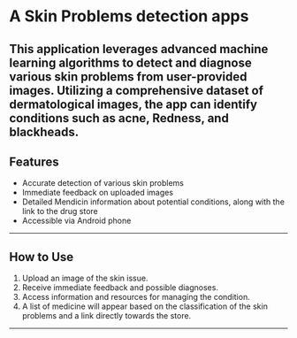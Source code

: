 # A Skin Problems detection apps
This application leverages advanced machine learning algorithms to detect and diagnose various skin problems from user-provided images. Utilizing a comprehensive dataset of dermatological images, the app can identify conditions such as acne, Redness, and blackheads.
---

## Features

- Accurate detection of various skin problems
- Immediate feedback on uploaded images
- Detailed Mendicin information about potential conditions, along with the link to the drug store
- Accessible via Android phone
---

## How to Use

1. Upload an image of the skin issue.
2. Receive immediate feedback and possible diagnoses.
3. Access information and resources for managing the condition.
4. A list of medicine will appear based on the classification of the skin problems and a link directly towards the store.
---
